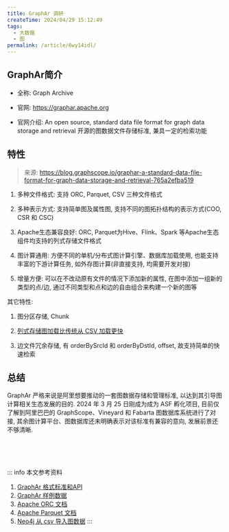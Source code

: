 ```yaml
---
title: GraphAr 调研
createTime: 2024/04/29 15:12:49
tags:
  - 大数据
  - 图
permalink: /article/6wy14idl/
---
```

## GraphAr简介

- 全称: Graph Archive

- 官网: <https://graphar.apache.org>

- 官网介绍: An open source, standard data file format for graph data storage and retrieval   开源的图数据文件存储标准, 兼具一定的检索功能

## 特性

>    来源: <https://blog.graphscope.io/graphar-a-standard-data-file-format-for-graph-data-storage-and-retrieval-765a2efba519>

1.  多种文件格式: 支持 ORC, Parquet, CSV  三种文件格式

2.  多种表示方式: 支持简单图及属性图, 支持不同的图拓扑结构的表示方式(COO, CSR 和 CSC)

3.  Apache生态兼容良好: ORC, Parquet为Hive、Flink、Spark 等Apache生态组件均支持的列式存储文件格式

4. 图计算通用: 方便不同的单机/分布式图计算引擎、数据库加载使用, 也能支持丰富的下游计算任务, 如外存图计算(非直接支持, 均需要开发对接)

5. 增量方便: 可以在不改动原有文件的情况下添加新的属性, 在图中添加一组新的类型的点/边, 通过不同类型和点和边的自由组合来构建一个新的图等

其它特性: 

1. 图分区存储, Chunk

2. [列式存储图加载比传统从 CSV 加载更快](https://graphar.apache.org/docs/libraries/cpp/examples/graphscope#time-performance-results)

3. 边文件冗余存储, 有 orderBySrcId 和 orderByDstId, offset, 故支持简单的快速检索


## 总结
GraphAr 严格来说是阿里想要推动的一套图数据存储和管理标准, 以达到其引导图计算相关生态发展的目的. 2024 年 3 月 25 日刚成为成为 ASF 孵化项目, 目前仅了解到阿里巴巴的 GraphScope、Vineyard 和 Fabarta 图数据库系统进行了对接, 其余图计算平台、图数据库还未明确表示对该标准有兼容的意向, 发展前景还不够清晰. 

<br /><br /><br />

::: info 本文参考资料
1. [GraphAr 格式标准和API](https://graphar.apache.org/docs/specification/format)
2. [GraphAr 样例数据](https://github.com/apache/incubator-graphar-testing/tree/main/ldbc_sample)
3. [Apache ORC 文档](https://orc.apache.org)
4. [Apache Parquet 文档](https://parquet.apache.org/docs/)
5. [Neo4j 从 csv 导入图数据](https://neo4j.com/docs/cypher-manual/current/clauses/load-csv/)
:::